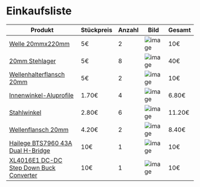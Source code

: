 # Einkaufsliste

Produkt | Stückpreis | Anzahl | Bild | Gesamt
-------- | -------- | -------- | -------- | -------
[Welle 20mmx220mm](https://www.dold-mechatronik.de/Praezisionswelle-20mm-h6-geschliffen-und-gehaertet-ZUSCHNITT-bis-1200mm-2000-EUR-m-050-EUR-pro-Schnitt) | 5€  | 2 | ![image](https://user-images.githubusercontent.com/108631209/178624714-85ab54c8-1947-45b0-b203-f72508297eea.png) | 10€
[20mm Stehlager](https://www.kugellager-express.de/stehlager-lagerbock-stehlagereinheit-ucp204-welle-20-mm) | 5€ | 8 | ![image](https://user-images.githubusercontent.com/108631209/178624819-129151f6-83e6-4de6-8fc1-6dc8db6efb86.png) | 40€
[Wellenhalterflansch 20mm](https://www.dold-mechatronik.de/Wellenhalter-Flansch-SHF20) | 5€ | 2 | ![image](https://user-images.githubusercontent.com/108631209/178625157-bf9f3eb2-e9e5-4333-86d7-7840f7b0c676.png) | 10€
[Innenwinkel-Aluprofile](https://www.dold-mechatronik.de/Innenwinkel-90-R-Zinkdruckguss-40-I-Typ-Nut-8) | 1.70€ | 4 | ![image](https://user-images.githubusercontent.com/108631209/178625358-a67e4821-5bb3-4295-9a2a-6e7de6d279c7.png) |6.80€
[Stahlwinkel](https://www.dold-mechatronik.de/Stahlwinkel-verzinkt-40-I-Typ-Nut-8-inkl-Befestigungssatz) | 2.80€ | 6 | ![image](https://user-images.githubusercontent.com/108631209/178625515-436b635f-aaa7-4109-a18a-38016fe45fd4.png) | 11.20€
[Wellenflansch 20mm](https://www.dold-mechatronik.de/Wellenhalter-Flansch-SHF20) | 4.20€ | 2 | ![image](https://user-images.githubusercontent.com/108631209/178625721-df870433-9091-4c49-8cb9-eaabf18452fe.png) | 8.40€
[Hailege BTS7960 43A Dual H-Bridge](https://www.amazon.de/gp/product/B07Y4TTK3Z/ref=ppx_yo_dt_b_asin_image_o00_s00?ie=UTF8&psc=1) | 10€ | 1 | ![image](https://user-images.githubusercontent.com/108631209/183472209-9ad56c60-ffc7-4364-b8fc-eaf4f090db2f.png) | 10€
[XL4016E1 DC-DC Step Down Buck Converter](https://www.amazon.de/gp/product/B08T12J8KL/ref=ppx_yo_dt_b_asin_title_o05_s00?ie=UTF8&psc=1) | 10€ | 1 | ![image](https://user-images.githubusercontent.com/108631209/183472433-b9572efc-c5e9-4352-bd46-f7d6ea3ecc55.png) | 10€

